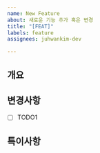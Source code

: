 ```yaml
---
name: New Feature
about: 새로운 기능 추가 혹은 변경
title: "[FEAT]"
labels: feature
assignees: juhwankim-dev

---
```


## 개요

## 변경사항
- [ ] TODO1

## 특이사항
